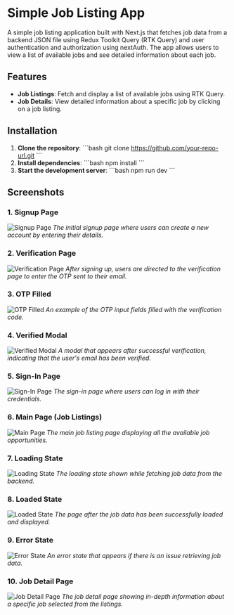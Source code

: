 # Simple Job Listing App

A simple job listing application built with Next.js that fetches job data from a backend JSON file using Redux Toolkit Query (RTK Query) and user authentication and authorization using nextAuth. The app allows users to view a list of available jobs and see detailed information about each job.

## Features

- **Job Listings**: Fetch and display a list of available jobs using RTK Query.
- **Job Details**: View detailed information about a specific job by clicking on a job listing.

## Installation

1. **Clone the repository**:
   \`\`\`bash
   git clone https://github.com/your-repo-url.git
   \`\`\`
2. **Install dependencies**:
   \`\`\`bash
   npm install
   \`\`\`
3. **Start the development server**:
   \`\`\`bash
   npm run dev
   \`\`\`

## Screenshots

### 1. Signup Page

![Signup Page](./readmeimg/signuppage.png)
_The initial signup page where users can create a new account by entering their details._

### 2. Verification Page

![Verification Page](./readmeimg/verifypage.png)
_After signing up, users are directed to the verification page to enter the OTP sent to their email._

### 3. OTP Filled

![OTP Filled](./readmeimg/otp_filled.png)
_An example of the OTP input fields filled with the verification code._

### 4. Verified Modal

![Verified Modal](./readmeimg/otp_filled.png)
_A modal that appears after successful verification, indicating that the user's email has been verified._

### 5. Sign-In Page

![Sign-In Page](./readmeimg/login_page.png)
_The sign-in page where users can log in with their credentials._

### 6. Main Page (Job Listings)

![Main Page](./readmeimg/login_page.png)
_The main job listing page displaying all the available job opportunities._

### 7. Loading State

![Loading State](./readmeimg/loading.png)
_The loading state shown while fetching job data from the backend._

### 8. Loaded State

![Loaded State](./readmeimg/loaded.png)
_The page after the job data has been successfully loaded and displayed._

### 9. Error State

![Error State](./readmeimg/error.png)
_An error state that appears if there is an issue retrieving job data._

### 10. Job Detail Page

![Job Detail Page](./readmeimg/detail.png)
_The job detail page showing in-depth information about a specific job selected from the listings._
